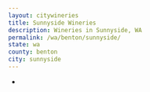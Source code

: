 ```yaml
---
layout: citywineries
title: Sunnyside Wineries
description: Wineries in Sunnyside, WA
permalink: /wa/benton/sunnyside/
state: wa
county: benton
city: sunnyside
---
```

-
